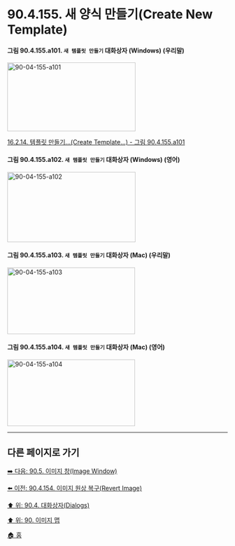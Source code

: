 # 90.4.155. 새 양식 만들기(Create New Template)

<a id="90-04-155-a101"></a>

#### 그림 90.4.155.a101. `새 템플릿 만들기` 대화상자 (Windows) (우리말)
<img width="293" height="157" alt="90-04-155-a101" src="https://github.com/user-attachments/assets/32c7f50a-4ef6-4acd-83b0-55a4b3663dd3" />

[16.2.14. 템플릿 만들기...(Create Template...) - 그림 90.4.155.a101](./16-02-14-00-create-template.md#90-04-155-a101)

<a id="90-04-155-a102"></a>

#### 그림 90.4.155.a102. `새 템플릿 만들기` 대화상자 (Windows) (영어)
<img width="293" height="160" alt="90-04-155-a102" src="https://github.com/user-attachments/assets/ced74483-ff64-4cce-a100-306852e6b1e6" />

<a id="90-04-155-a103"></a>

#### 그림 90.4.155.a103. `새 템플릿 만들기` 대화상자 (Mac) (우리말)
<img width="292" height="152" alt="90-04-155-a103" src="https://github.com/user-attachments/assets/afbd78a9-5c66-49a5-a6b5-de574fcc8358" />

<a id="90-04-155-a104"></a>

#### 그림 90.4.155.a104. `새 템플릿 만들기` 대화상자 (Mac) (영어)
<img width="292" height="152" alt="90-04-155-a104" src="https://github.com/user-attachments/assets/fb9b3a08-1113-4cb4-94a4-d132e7d9d8a9" />


***

## 다른 페이지로 가기

[➡️ 다음: 90.5. 이미지 창(Image Window)](./90-05-00-image_window.md)

[⬅️ 이전: 90.4.154. 이미지 원상 복구(Revert Image)](./90-04-0154-revert_image.md)

[⬆️ 위: 90.4. 대화상자(Dialogs)](./90-04-0000-dialogs.md)

[⬆️ 위: 90. 이미지 맵](./90-00-image-map.md)

[🏠 홈](./00-home.md)
